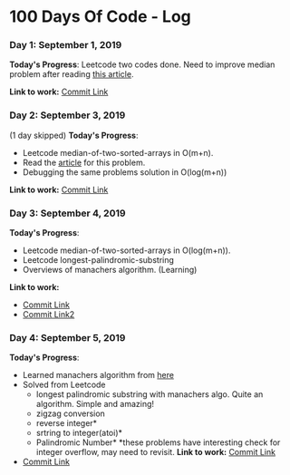 # 100 Days Of Code - Log

### Day 1: September 1, 2019

**Today's Progress**: Leetcode two codes done.
Need to improve median problem after reading [this article](https://medium.com/@hazemu/finding-the-median-of-2-sorted-arrays-in-logarithmic-time-1d3f2ecbeb46).

**Link to work:** [Commit Link](https://github.com/tanny411/Interview-prep/commit/561e29e20794c0e362f89cad3f751d8bcbfe7055)

### Day 2: September 3, 2019
(1 day skipped)
**Today's Progress**: 
- Leetcode median-of-two-sorted-arrays in O(m+n).
- Read the [article](https://medium.com/@hazemu/finding-the-median-of-2-sorted-arrays-in-logarithmic-time-1d3f2ecbeb46) for this problem.
- Debugging the same problems solution in O(log(m+n))

**Link to work:** [Commit Link](https://github.com/tanny411/Interview-prep/commit/dc317323daf8829fc31d71ba26251f7ca8c68adb)

### Day 3: September 4, 2019
**Today's Progress**: 
- Leetcode median-of-two-sorted-arrays in O(log(m+n)).
- Leetcode longest-palindromic-substring
- Overviews of manachers algorithm. (Learning)

**Link to work:** 
- [Commit Link](https://github.com/tanny411/Interview-prep/commit/c520c87128dd87acceb36b37720da44869760d99)
- [Commit Link2](https://github.com/tanny411/Interview-prep/commit/2b858231885644911c40d945d63cff99e599f42f)

### Day 4: September 5, 2019
**Today's Progress**: 
- Learned manachers algorithm from [here](https://www.youtube.com/watch?v=nbTSfrEfo6M)
- Solved from Leetcode
	- longest palindromic substring with manachers algo. Quite an algorithm. Simple and amazing!
	- zigzag conversion
	- reverse integer*
	- srtring to integer(atoi)*
	- Palindromic Number*
*these problems have interesting check for integer overflow, may need to revisit.
**Link to work:** [Commit Link](https://github.com/tanny411/Interview-prep/commit/3b78dc76e1423239c59d55d2791f7ea771f40b30)
- [Commit Link]()
